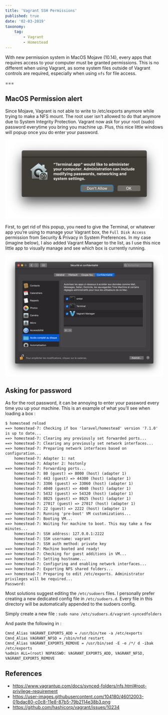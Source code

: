 ```yaml
---
title: 'Vagrant SSH Permissions'
published: true
date: '02-03-2019'
taxonomy:
    tag:
        - Vagrant
        - Homestead
---
```


With new permission system in MacOS Mojave (10.14), every apps that requires access to your computer must be granted permissions. This is no different when using Vagrant, as some system files outside of Vagrant controls are required, especially when using `nfs` for file access.

===

## MacOS Permission alert

Since Mojave, Vagrant is not able to write to /etc/exports anymore while trying to make a NFS mount. The root user isn't allowed to do that anymore due to System Integrity Protection. Vagrant now ask for your root (sudo) password everytime you bring you machine up. Plus, this nice little windows will popup once you do enter your password.

![](alert.png)


First, to get rid of this popup, you need to give the Terminal, or whatever app you’re using to manage your Vagrant box, the `Full Disk Access` permission from Security & Privacy in System Preferences. In my case (imagine below), I also added Vagrant Manager to the list, as I use this nice little app to visually manage and see which box is currently running.

![](PreferenceSystem.png)


## Asking for password

As for the root password, it can be annoying to enter your password every time you up your machine. This is an example of what you’ll see when loading a box :  

```
$ homestead reload
==> homestead-7: Checking if box 'laravel/homestead' version '7.1.0' is up to date...
==> homestead-7: Clearing any previously set forwarded ports...
==> homestead-7: Clearing any previously set network interfaces...
==> homestead-7: Preparing network interfaces based on configuration...
    homestead-7: Adapter 1: nat
    homestead-7: Adapter 2: hostonly
==> homestead-7: Forwarding ports...
    homestead-7: 80 (guest) => 8000 (host) (adapter 1)
    homestead-7: 443 (guest) => 44300 (host) (adapter 1)
    homestead-7: 3306 (guest) => 33060 (host) (adapter 1)
    homestead-7: 4040 (guest) => 4040 (host) (adapter 1)
    homestead-7: 5432 (guest) => 54320 (host) (adapter 1)
    homestead-7: 8025 (guest) => 8025 (host) (adapter 1)
    homestead-7: 27017 (guest) => 27017 (host) (adapter 1)
    homestead-7: 22 (guest) => 2222 (host) (adapter 1)
==> homestead-7: Running 'pre-boot' VM customizations...
==> homestead-7: Booting VM...
==> homestead-7: Waiting for machine to boot. This may take a few minutes...
    homestead-7: SSH address: 127.0.0.1:2222
    homestead-7: SSH username: vagrant
    homestead-7: SSH auth method: private key
==> homestead-7: Machine booted and ready!
==> homestead-7: Checking for guest additions in VM...
==> homestead-7: Setting hostname...
==> homestead-7: Configuring and enabling network interfaces...
==> homestead-7: Exporting NFS shared folders...
==> homestead-7: Preparing to edit /etc/exports. Administrator privileges will be required...
Password:
```

Most solutions suggest editing the `/etc/sudoers` files. I personally prefer creating a new dedicated config file in `/etc/sudoers.d`. Every file in this directory will be automatically appended to the sudoers config.

Simply create a new file :
`sudo nano /etc/sudoers.d/vagrant-syncedfolders`

And paste the following in :
```
Cmnd_Alias VAGRANT_EXPORTS_ADD = /usr/bin/tee -a /etc/exports
Cmnd_Alias VAGRANT_NFSD = /sbin/nfsd restart
Cmnd_Alias VAGRANT_EXPORTS_REMOVE = /usr/bin/sed -E -e /*/ d -ibak /etc/exports
%admin ALL=(root) NOPASSWD: VAGRANT_EXPORTS_ADD, VAGRANT_NFSD, VAGRANT_EXPORTS_REMOVE
```


## References
- <https://www.vagrantup.com/docs/synced-folders/nfs.html#root-privilege-requirement>
- <https://user-images.githubusercontent.com/104180/46012003-01bdac80-c0c8-11e8-87b5-79b2114e38b3.png>
- <https://github.com/hashicorp/vagrant/issues/10234>
